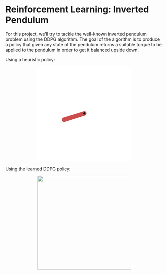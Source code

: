 # Reinforcement Learning: Inverted Pendulum
For this project, we’ll try to tackle the well-known inverted pendulum problem using the DDPG algorithm. The goal of the algorithm is to produce a policy that given any state of the pendulum returns a suitable torque to be applied to the pendulum in order to get it balanced upside down.

Using a heuristic policy:
<p align="center">
  <img src="https://github.com/Quinten-D/RL-inverted-pendulum/blob/main/heuristic_policy.gif"
    width="300" 
     height="300" />
</p>
Using the learned DDPG policy:
<p align="center">
  <img src="https://github.com/Quinten-D/RL-inverted-pendulum/assets/56118785/ecf9faa1-aa8f-48e5-a751-1e775986634b.gif"
    width="300" 
     height="300" />
</p>

